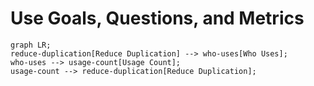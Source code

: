 # Use Goals, Questions, and Metrics

```mermaid
graph LR;    
reduce-duplication[Reduce Duplication] --> who-uses[Who Uses];
who-uses --> usage-count[Usage Count];
usage-count --> reduce-duplication[Reduce Duplication];
```
